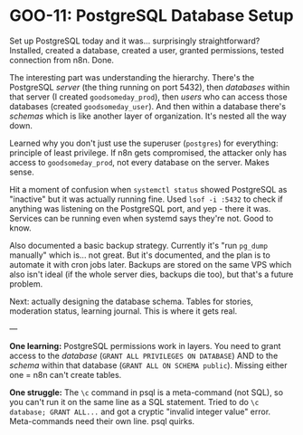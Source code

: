# GOO-11: PostgreSQL Database Setup

Set up PostgreSQL today and it was... surprisingly straightforward? Installed, created a database, created a user, granted permissions, tested connection from n8n. Done.

The interesting part was understanding the hierarchy. There's the PostgreSQL *server* (the thing running on port 5432), then *databases* within that server (I created `goodsomeday_prod`), then *users* who can access those databases (created `goodsomeday_user`). And then within a database there's *schemas* which is like another layer of organization. It's nested all the way down.

Learned why you don't just use the superuser (`postgres`) for everything: principle of least privilege. If n8n gets compromised, the attacker only has access to `goodsomeday_prod`, not every database on the server. Makes sense.

Hit a moment of confusion when `systemctl status` showed PostgreSQL as "inactive" but it was actually running fine. Used `lsof -i :5432` to check if anything was listening on the PostgreSQL port, and yep - there it was. Services can be running even when systemd says they're not. Good to know.

Also documented a basic backup strategy. Currently it's "run `pg_dump` manually" which is... not great. But it's documented, and the plan is to automate it with cron jobs later. Backups are stored on the same VPS which also isn't ideal (if the whole server dies, backups die too), but that's a future problem.

Next: actually designing the database schema. Tables for stories, moderation status, learning journal. This is where it gets real.

—

**One learning:** PostgreSQL permissions work in layers. You need to grant access to the *database* (`GRANT ALL PRIVILEGES ON DATABASE`) AND to the *schema* within that database (`GRANT ALL ON SCHEMA public`). Missing either one = n8n can't create tables.

**One struggle:** The `\c` command in psql is a meta-command (not SQL), so you can't run it on the same line as a SQL statement. Tried to do `\c database; GRANT ALL...` and got a cryptic "invalid integer value" error. Meta-commands need their own line. psql quirks.
